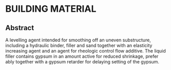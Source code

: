 # BUILDING MATERIAL

## Abstract
A levelling agent intended for smoothing off an uneven substructure, including a hydraulic binder, filler and sand together with an elasticity increasing agent and an agent for rheologic control flow additive. The liquid filler contains gypsum in an amount active for reduced shrinkage, prefer ably together with a gypsum retarder for delaying setting of the gypsum.